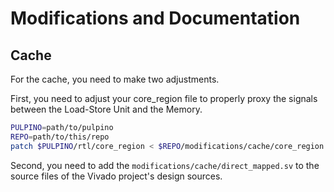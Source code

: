 # Modifications and Documentation

## Cache

For the cache, you need to make two adjustments.

First, you need to adjust your core_region file to properly proxy the signals
between the Load-Store Unit and the Memory.

```bash
PULPINO=path/to/pulpino
REPO=path/to/this/repo
patch $PULPINO/rtl/core_region < $REPO/modifications/cache/core_region.sv.diff
```

Second, you need to add the `modifications/cache/direct_mapped.sv` to the source
files of the Vivado project's design sources.
